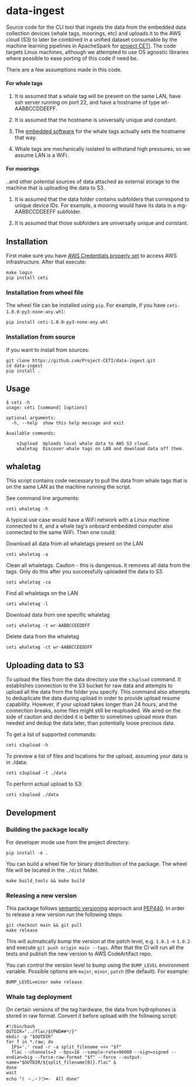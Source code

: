 # data-ingest

Source code for the CLI tool that ingests the data from the embedded data collection devices (whale tags, moorings, etc) and uploads it to the AWS cloud (S3) to later be combined in a unified dataset consumable by the machine learning pipelines in ApacheSpark for [project CETI](https://www.projectceti.org/).
The code targets Linux machines, although we attempted to use OS agnostic libraries where possible to ease porting of this code if need be.

There are a few assumptions made in this code.

#### For whale tags

1) It is assumed that a whale tag will be present on the same LAN, have ssh server running on port 22, and have a hostname of type wt-AABBCCDDEEFF.

2) It is assumed that the hostname is universally unique and constant.

3) The [embedded software](https://github.com/Project-CETI/whale-tag-embedded/tree/main/packages/ceti-tag-set-hostname) for the whale tags actually sets the hostname that way.

4) Whale tags are mechanically isolated to withstand high pressures, so we assume LAN is a WiFi.

#### For moorings

..and other potential sources of data attached as external storage to the machine that is uploading the data to S3.

1) It is assumed that the data folder contains subfolders that correspond to unique device IDs. For example, a mooring would have its data in a mg-AABBCCDDEEFF subfolder.

2) It is assumed that those subfolders are universally unique and constant.

## Installation

First make sure you have [AWS Credentials properly set](https://docs.aws.amazon.com/cli/latest/userguide/cli-configure-files.html) to access AWS infrastructure. After that execute:

```console
make login
pip install ceti
```

### Installation from wheel file

The wheel file can be installed using `pip`. For example, if you have `ceti-1.0.0-py3-none-any.whl`:

```console
pip install ceti-1.0.0-py3-none-any.whl
```

### Installation from source

If you want to install from sources:

```console
git clone https://github.com/Project-CETI/data-ingest.git
cd data-ingest
pip install .
```

## Usage

```console
$ ceti -h
usage: ceti [command] [options]

optional arguments:
  -h, --help  show this help message and exit

Available commands:

    s3upload  Uploads local whale data to AWS S3 cloud.
    whaletag  Discover whale tags on LAN and download data off them.
```

## whaletag

This script contains code necessary to pull the data from whale tags that is on the same LAN as the machine running the script.

See command line arguments:

```console
ceti whaletag -h
```

A typical use case would have a WiFi network with a Linux machine connected to it, and a whale tag's onboard embedded computer also connected to the same WiFi.
Then one could:

Download all data from all whaletags present on the LAN

```console
ceti whaletag -a
```

Clean all whaletags. Caution - this is dangerous. It removes all data from the tags. Only do this after you successfully uploaded the data to S3.

```console
ceti whaletag -ca
```

Find all whaletags on the LAN

```console
ceti whaletag -l
```

Download data from one specific whaletag

```console
ceti whaletag -t wr-AABBCCEEDDFF
```

Delete data from the whaletag

```console
ceti whaletag -ct wr-AABBCCEEDDFF
```

## Uploading data to S3

To upload the files from the data directory use the `s3upload` command. It establishes connection to the S3 bucket for raw data and attempts to upload all the data from the folder you specify.
This command also attempts to deduplicate the data during upload in order to provide upload resume capability. However, if your upload takes longer than 24 hours, and the connection breaks, some files might still be reuploaded.
We aired on the side of caution and decided it is better to sometimes upload more than needed and dedup the data later, than potentially loose precious data.

To get a list of supported commands:

```console
ceti s3upload -h
```

To preview a list of files and locations for the upload, assuming your data is in ./data:

```console
ceti s3upload -t ./data
```

To perform actual upload to S3:

```console
ceti s3upload ./data
```

## Development

### Building the package locally

For developer mode use from the project directory:

```console
pip install -e .
```

You can build a wheel file for binary distribution of the package. The wheel file will be located in the `./dist` folder.

```console
make build_tools && make build
```

### Releasing a new version

This package follows [semantic versioning](https://semver.org/) approach and [PEP440](https://www.python.org/dev/peps/pep-0440). In order to release a new version run the following steps:

```console
git checkout main && git pull
make release
```

This will autmatically bump the version at the patch level, e.g. `1.0.1` -> `1.0.2` and execute `git push origin main --tags`. After that the CI will run all the tests and publish the new version to  AWS CodeArtifact repo.

You can control the version level to bump using the `BUMP_LEVEL` environment variable.
Possible options are `major`, `minor`, `patch` (the default). For example:

```console
BUMP_LEVEL=minor make release
```

### Whale tag deployment

On certain versions of the tag hardware, the data from hydrophones is stored in raw format. Convert it before upload with the following script:
```console
#!/bin/bash
OUTDIR="../flac/${PWD##*/}"
mkdir -p "$OUTDIR"
for f in *.raw; do
  IFS='.' read -r -a split_filename <<< "$f"
  flac --channels=3 --bps=16 --sample-rate=96000 --sign=signed --endian=big --force-raw-format "$f" --force --output-name="$OUTDIR/${split_filename[0]}.flac" &
done
wait
echo "( ・◡・)つ━☆  All done"
```
